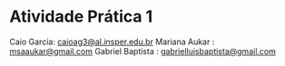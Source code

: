 # Atividade Prática 1

Caio Garcia: caioag3@al.insper.edu.br
Mariana Aukar : msaaukar@gmail.com
Gabriel Baptista : gabrielluisbaptista@gmail.com
